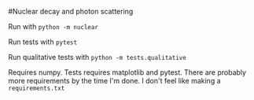 #Nuclear decay and photon scattering

Run with `python -m nuclear`

Run tests with `pytest`

Run qualitative tests with `python -m tests.qualitative`

Requires numpy. Tests requires matplotlib and pytest. There are probably more requirements by the time I'm done. I don't feel like making a `requirements.txt`
